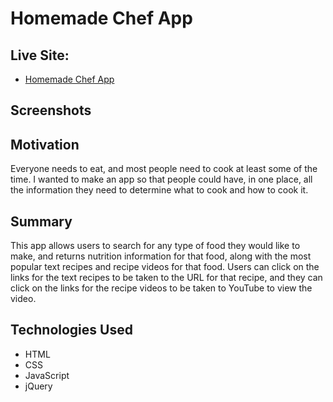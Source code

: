 <h1>Homemade Chef App</h1>

<h2>Live Site:</h2>

<ul>
    <li><a href="https://wesmc10.github.io/api-hack-capstone/">Homemade Chef App</a></li>
</ul>

<h2>Screenshots</h2>

<h2>Motivation</h2>

Everyone needs to eat, and most people need to cook at least some of the time.
I wanted to make an app so that people could have, in one place, all the 
information they need to determine what to cook and how to cook it.

<h2>Summary</h2>

This app allows users to search for any type of food they would like to make, and 
returns nutrition information for that food, along with the most popular text recipes 
and recipe videos for that food. Users can click on the links for the text recipes to 
be taken to the URL for that recipe, and they can click on the links for the recipe 
videos to be taken to YouTube to view the video.

<h2>Technologies Used</h2>

<ul>
    <li>HTML</li>
    <li>CSS</li>
    <li>JavaScript</li>
    <li>jQuery</li>
</ul>